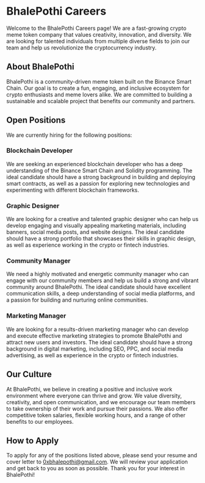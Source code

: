 # BhalePothi Careers

Welcome to the BhalePothi Careers page! We are a fast-growing crypto meme token company that values creativity, innovation, and diversity. We are looking for talented individuals from multiple diverse fields to join our team and help us revolutionize the cryptocurrency industry.

## About BhalePothi

BhalePothi is a community-driven meme token built on the Binance Smart Chain. Our goal is to create a fun, engaging, and inclusive ecosystem for crypto enthusiasts and meme lovers alike. We are committed to building a sustainable and scalable project that benefits our community and partners.

## Open Positions

We are currently hiring for the following positions:

### Blockchain Developer

We are seeking an experienced blockchain developer who has a deep understanding of the Binance Smart Chain and Solidity programming. The ideal candidate should have a strong background in building and deploying smart contracts, as well as a passion for exploring new technologies and experimenting with different blockchain frameworks.

### Graphic Designer

We are looking for a creative and talented graphic designer who can help us develop engaging and visually appealing marketing materials, including banners, social media posts, and website designs. The ideal candidate should have a strong portfolio that showcases their skills in graphic design, as well as experience working in the crypto or fintech industries.

### Community Manager

We need a highly motivated and energetic community manager who can engage with our community members and help us build a strong and vibrant community around BhalePothi. The ideal candidate should have excellent communication skills, a deep understanding of social media platforms, and a passion for building and nurturing online communities.

### Marketing Manager

We are looking for a results-driven marketing manager who can develop and execute effective marketing strategies to promote BhalePothi and attract new users and investors. The ideal candidate should have a strong background in digital marketing, including SEO, PPC, and social media advertising, as well as experience in the crypto or fintech industries.

## Our Culture

At BhalePothi, we believe in creating a positive and inclusive work environment where everyone can thrive and grow. We value diversity, creativity, and open communication, and we encourage our team members to take ownership of their work and pursue their passions. We also offer competitive token salaries, flexible working hours, and a range of other benefits to our employees.

## How to Apply

To apply for any of the positions listed above, please send your resume and cover letter to 0xbhalepothi@gmail.com. We will review your application and get back to you as soon as possible. Thank you for your interest in BhalePothi!

